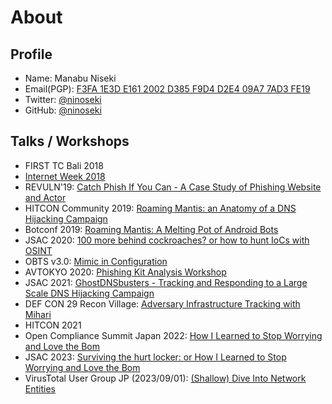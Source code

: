 # About

## Profile

- Name: Manabu Niseki
- Email(PGP): [F3FA 1E3D E161 2002 D385 F9D4 D2E4 09A7 7AD3 FE19](https://flowcrypt.com/pub/manabu.niseki@gmail.com)
- Twitter: [@ninoseki](https://twitter.com/ninoseki)
- GitHub: [@ninoseki](https://github.com/ninoseki)

## Talks / Workshops

- FIRST TC Bali 2018
- [Internet Week 2018](https://www.nic.ad.jp/ja/materials/iw/2018/proceedings/d2/d2-1-ishimaru.pdf)
- REVULN'19: [Catch Phish If You Can - A Case Study of Phishing Website and Actor](https://revuln.com/files/slides/revuln19/revuln19_4.pdf)
- HITCON Community 2019: [Roaming Mantis: an Anatomy of a DNS Hijacking Campaign](https://hitcon.org/2019/CMT/slide-files/d2_s1_r1.pdf)
- Botconf 2019: [Roaming Mantis: A Melting Pot of Android Bots](https://www.botconf.eu/wp-content/uploads/2019/12/B2019-Ishimaru-Niseki-Ogawa-Mantis.pdf)
- JSAC 2020: [100 more behind cockroaches? or how to hunt IoCs with OSINT](https://jsac.jpcert.or.jp/archive/2020/pdf/JSAC2020_4_ogawa-niseki_en.pdf)
- OBTS v3.0: [Mimic in Configuration](https://objectivebythesea.com/v3/talks/OBTS_v3_mNiseki_sIshimaru.pdf)
- AVTOKYO 2020: [Phishing Kit Analysis Workshop](https://speakerdeck.com/ninoseki/avtokyo-2020-phishing-kit-analysis-workshop)
- JSAC 2021: [GhostDNSbusters - Tracking and Responding to a Large Scale DNS Hijacking Campaign](https://jsac.jpcert.or.jp/archive/2021/pdf/JSAC2021_101_josh-niseki_jp.pdf)
- DEF CON 29 Recon Village: [Adversary Infrastructure Tracking with Mihari](/presentations/Adversary%20Infrastructure%20Tracking%20with%20Mihari.pdf)
- HITCON 2021
- Open Compliance Summit Japan 2022: [How I Learned to Stop Worrying and Love the Bom](https://static.sched.com/hosted_files/ocs2022/bd/How_I_Learned_to_Stop_Worrying_and_Love_the_Bom.pdf)
- JSAC 2023: [Surviving the hurt locker: or How I Learned to Stop Worrying and Love the Bom](https://github.com/ninoseki/jsac2023-sbom-workshop)
- VirusTotal User Group JP (2023/09/01): [(Shallow) Dive Into Network Entities](https://speakerdeck.com/ninoseki/sallow-dive-into-network-entities)
